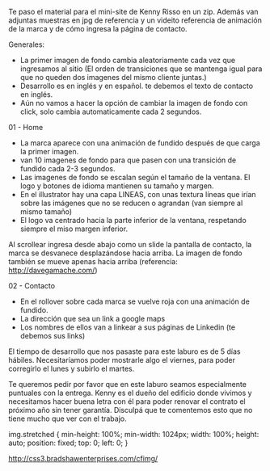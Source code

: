 Te paso el material para el mini-site de Kenny Risso en un zip.
 Además van adjuntas muestras en jpg de referencia y un videito 
 referencia de animación de la marca y de cómo ingresa la página de contacto.

Generales:
- La primer imagen de fondo cambia aleatoriamente cada vez que ingresamos al sitio 
(El orden de transiciones que se mantenga igual para que no queden dos 
imagenes del mismo cliente juntas.)
- Desarrollo es en inglés y en español. te debemos el texto de contacto en inglés.
- Aún no vamos a hacer la opción de cambiar la imagen de fondo con click, 
solo cambia automaticamente cada 2 segundos.

01 - Home
- La marca aparece con una animación de fundido después de que carga la primer imagen.
- van 10 imagenes de fondo para que pasen con una transición de fundido cada 2-3 segundos.
- Las imagenes de fondo se escalan según el tamaño de la ventana. 
El logo y botones de idioma mantienen su tamaño y margen.
- En el illustrator hay una capa LINEAS, con unas textura líneas que irían 
sobre las imágenes que no se reducen o agrandan (van siempre al mismo tamaño)
- El logo va centrado hacia la parte inferior de la ventana, respetando 
siempre el miso margen inferior.

Al scrollear ingresa desde abajo como un slide la pantalla de contacto, 
la marca se desvanece desplazándose hacia arriba. La imagen de fondo 
también se mueve apenas hacia arriba (referencia: http://davegamache.com/)

02 - Contacto
- En el rollover sobre cada marca se vuelve roja con una animación de fundido.
- La dirección que sea un link a google maps
- Los nombres de ellos van a linkear a sus páginas de Linkedin (te debemos sus links)

El tiempo de desarrollo que nos pasaste para este laburo es de 5 días hábiles. 
Necesitaríamos poder mostrarle algo el viernes, para poder corregirlo el lunes y subirlo el martes. 

Te queremos pedir por favor que en este laburo seamos especialmente puntuales 
con la entrega. Kenny es el dueño del edificio donde vivimos y necesitamos hacer buena
 letra con él para poder renovar el contrato el próximo año sin tener garantía. 
 Disculpá que te comentemos esto que no tiene mucho que ver con el trabajo.

img.stretched {
 min-height: 100%;
 min-width: 1024px;
 width: 100%;
 height: auto;
 position: fixed;
 top: 0;
 left: 0;
}

http://css3.bradshawenterprises.com/cfimg/

